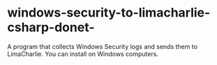 # windows-security-to-limacharlie-csharp-donet-
A program that collects Windows Security logs and sends them to LimaCharlie. You can install on Windows computers.
